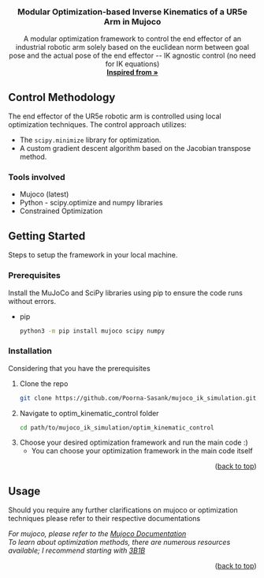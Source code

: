 <a id="readme-top"></a>

<h3 align="center">Modular Optimization-based Inverse Kinematics of a UR5e Arm in Mujoco</h3>

  <p align="center">
    A modular optimization framework to control the end effector of an industrial robotic arm solely based on the euclidean norm between goal pose and the actual pose of the end effector -- IK agnostic control (no need for IK equations)
    <br />
    <a href="https://github.com/kevinzakka/mjctrl"><strong>Inspired from »</strong></a>
    <br />
  </p>
</div>

## Control Methodology

The end effector of the UR5e robotic arm is controlled using local optimization techniques. The control approach utilizes:

- The `scipy.minimize` library for optimization.
- A custom gradient descent algorithm based on the Jacobian transpose method.

### Tools involved

* Mujoco (latest)
* Python - scipy.optimize and numpy libraries
* Constrained Optimization

<!-- GETTING STARTED -->
## Getting Started

Steps to setup the framework in your local machine.

### Prerequisites

Install the MuJoCo and SciPy libraries using pip to ensure the code runs without errors.
* pip
  ```sh
  python3 -m pip install mujoco scipy numpy
  ```

### Installation
Considering that you have the prerequisites
1. Clone the repo
   ```sh
   git clone https://github.com/Poorna-Sasank/mujoco_ik_simulation.git
   ```
2. Navigate to optim_kinematic_control folder
   ```sh
   cd path/to/mujoco_ik_simulation/optim_kinematic_control
   ```
3. Choose your desired optimization framework and run the main code :)
   <br />
   * You can choose your optimization framework in the main code itself
   

<p align="right">(<a href="#readme-top">back to top</a>)</p>



<!-- USAGE EXAMPLES -->
## Usage
Should you require any further clarifications on mujoco or optimization techniques please refer to their respective documentations

_For mujoco, please refer to the [Mujoco Documentation](https://mujoco.readthedocs.io/en/stable/python.html)_
<br />
_To learn about optimization methods, there are numerous resources available; I recommend starting with [3B1B](https://youtu.be/IHZwWFHWa-w?si=o6CwgQx7aMiLjyko)_

<p align="right">(<a href="#readme-top">back to top</a>)</p>

